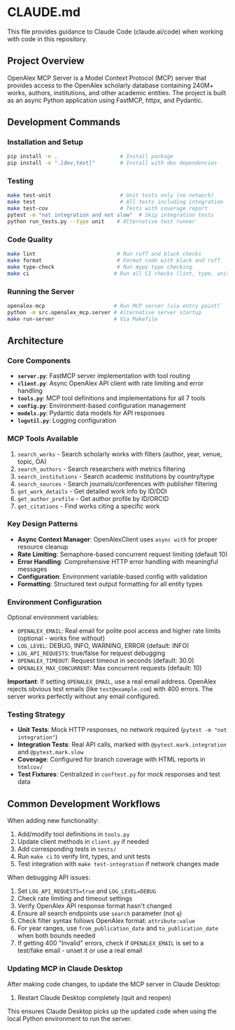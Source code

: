 # CLAUDE.md

This file provides guidance to Claude Code (claude.ai/code) when working with code in this repository.

## Project Overview

OpenAlex MCP Server is a Model Context Protocol (MCP) server that provides access to the OpenAlex scholarly database containing 240M+ works, authors, institutions, and other academic entities. The project is built as an async Python application using FastMCP, httpx, and Pydantic.

## Development Commands

### Installation and Setup
```bash
pip install -e .                    # Install package
pip install -e ".[dev,test]"        # Install with dev dependencies
```

### Testing
```bash
make test-unit                      # Unit tests only (no network)
make test                           # All tests including integration
make test-cov                       # Tests with coverage report
pytest -m "not integration and not slow"  # Skip integration tests
python run_tests.py --type unit    # Alternative test runner
```

### Code Quality
```bash
make lint                          # Run ruff and black checks
make format                        # Format code with black and ruff
make type-check                    # Run mypy type checking
make ci                           # Run all CI checks (lint, type, unit tests)
```

### Running the Server
```bash
openalex-mcp                      # Run MCP server (via entry point)
python -m src.openalex_mcp.server # Alternative server startup
make run-server                   # Via Makefile
```

## Architecture

### Core Components

- **`server.py`**: FastMCP server implementation with tool routing
- **`client.py`**: Async OpenAlex API client with rate limiting and error handling
- **`tools.py`**: MCP tool definitions and implementations for all 7 tools
- **`config.py`**: Environment-based configuration management
- **`models.py`**: Pydantic data models for API responses
- **`logutil.py`**: Logging configuration

### MCP Tools Available

1. `search_works` - Search scholarly works with filters (author, year, venue, topic, OA)
2. `search_authors` - Search researchers with metrics filtering
3. `search_institutions` - Search academic institutions by country/type
4. `search_sources` - Search journals/conferences with publisher filtering  
5. `get_work_details` - Get detailed work info by ID/DOI
6. `get_author_profile` - Get author profile by ID/ORCID
7. `get_citations` - Find works citing a specific work

### Key Design Patterns

- **Async Context Manager**: OpenAlexClient uses `async with` for proper resource cleanup
- **Rate Limiting**: Semaphore-based concurrent request limiting (default 10)
- **Error Handling**: Comprehensive HTTP error handling with meaningful messages
- **Configuration**: Environment variable-based config with validation
- **Formatting**: Structured text output formatting for all entity types

### Environment Configuration

Optional environment variables:
- `OPENALEX_EMAIL`: Real email for polite pool access and higher rate limits (optional - works fine without)
- `LOG_LEVEL`: DEBUG, INFO, WARNING, ERROR (default: INFO)
- `LOG_API_REQUESTS`: true/false for request debugging
- `OPENALEX_TIMEOUT`: Request timeout in seconds (default: 30.0)
- `OPENALEX_MAX_CONCURRENT`: Max concurrent requests (default: 10)

**Important**: If setting `OPENALEX_EMAIL`, use a real email address. OpenAlex rejects obvious test emails (like `test@example.com`) with 400 errors. The server works perfectly without any email configured.

### Testing Strategy

- **Unit Tests**: Mock HTTP responses, no network required (`pytest -m "not integration"`)
- **Integration Tests**: Real API calls, marked with `@pytest.mark.integration` and `@pytest.mark.slow`
- **Coverage**: Configured for branch coverage with HTML reports in `htmlcov/`
- **Test Fixtures**: Centralized in `conftest.py` for mock responses and test data

## Common Development Workflows

When adding new functionality:
1. Add/modify tool definitions in `tools.py` 
2. Update client methods in `client.py` if needed
3. Add corresponding tests in `tests/`
4. Run `make ci` to verify lint, types, and unit tests
5. Test integration with `make test-integration` if network changes made

When debugging API issues:
1. Set `LOG_API_REQUESTS=true` and `LOG_LEVEL=DEBUG`
2. Check rate limiting and timeout settings
3. Verify OpenAlex API response format hasn't changed
4. Ensure all search endpoints use `search` parameter (not `q`)
5. Check filter syntax follows OpenAlex format: `attribute:value`
6. For year ranges, use `from_publication_date` and `to_publication_date` when both bounds needed
7. If getting 400 "Invalid" errors, check if `OPENALEX_EMAIL` is set to a test/fake email - unset it or use a real email

### Updating MCP in Claude Desktop

After making code changes, to update the MCP server in Claude Desktop:
1. Restart Claude Desktop completely (quit and reopen)

This ensures Claude Desktop picks up the updated code when using the local Python environment to run the server.
